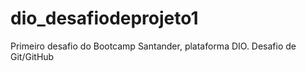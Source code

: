# dio_desafiodeprojeto1
Primeiro desafio do Bootcamp Santander, plataforma DIO. Desafio de Git/GitHub
